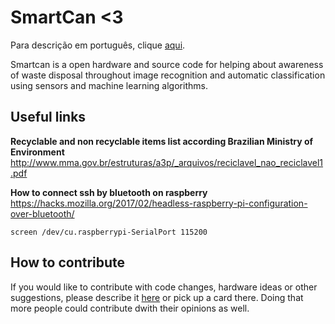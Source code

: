 # SmartCan <3

Para descrição em português, clique [aqui](README.md).

Smartcan is a open hardware and source code for helping about awareness of waste 
disposal throughout image recognition and automatic classification 
using sensors and machine learning algorithms. 


## Useful links

**Recyclable and non recyclable items list according Brazilian Ministry of Environment**
http://www.mma.gov.br/estruturas/a3p/_arquivos/reciclavel_nao_reciclavel1.pdf


**How to connect ssh by bluetooth on raspberry** 
https://hacks.mozilla.org/2017/02/headless-raspberry-pi-configuration-over-bluetooth/

``screen /dev/cu.raspberrypi-SerialPort 115200``

## How to contribute

If you would like to contribute with code changes, hardware ideas or other suggestions, 
please describe it [here](https://github.com/maeda/smartcan/issues) or pick up
a card there.
Doing that more people could contribute dwith their opinions as well.
